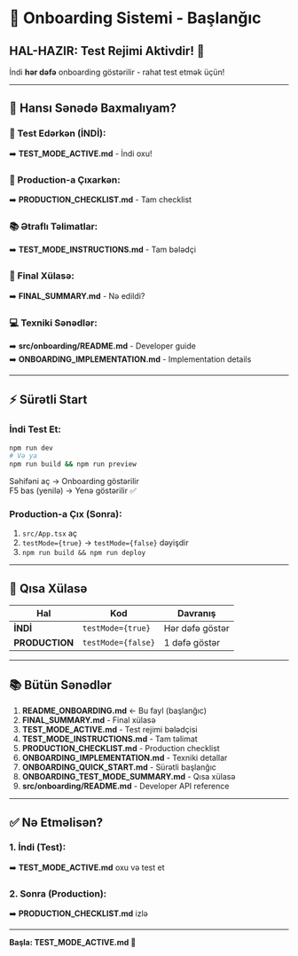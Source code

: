 # 🚀 Onboarding Sistemi - Başlanğıc

## HAL-HAZIR: Test Rejimi Aktivdir! 🧪

İndi **hər dəfə** onboarding göstərilir - rahat test etmək üçün!

---

## 📖 Hansı Sənədə Baxmalıyam?

### 🧪 Test Edərkən (İNDİ):
➡️ **TEST_MODE_ACTIVE.md** - İndi oxu!

### 🚀 Production-a Çıxarkən:
➡️ **PRODUCTION_CHECKLIST.md** - Tam checklist

### 📚 Ətraflı Təlimatlar:
➡️ **TEST_MODE_INSTRUCTIONS.md** - Tam bələdçi

### 🎯 Final Xülasə:
➡️ **FINAL_SUMMARY.md** - Nə edildi?

### 💻 Texniki Sənədlər:
➡️ **src/onboarding/README.md** - Developer guide  
➡️ **ONBOARDING_IMPLEMENTATION.md** - Implementation details

---

## ⚡ Sürətli Start

### İndi Test Et:
```bash
npm run dev
# Və ya
npm run build && npm run preview
```

Səhifəni aç → Onboarding göstərilir  
F5 bas (yenilə) → Yenə göstərilir ✅

### Production-a Çıx (Sonra):
1. `src/App.tsx` aç
2. `testMode={true}` → `testMode={false}` dəyişdir
3. `npm run build && npm run deploy`

---

## 🎯 Qısa Xülasə

| Hal | Kod | Davranış |
|-----|-----|----------|
| **İNDİ** | `testMode={true}` | Hər dəfə göstər |
| **PRODUCTION** | `testMode={false}` | 1 dəfə göstər |

---

## 📚 Bütün Sənədlər

1. **README_ONBOARDING.md** ← Bu fayl (başlanğıc)
2. **FINAL_SUMMARY.md** - Final xülasə
3. **TEST_MODE_ACTIVE.md** - Test rejimi bələdçisi
4. **TEST_MODE_INSTRUCTIONS.md** - Tam təlimat
5. **PRODUCTION_CHECKLIST.md** - Production checklist
6. **ONBOARDING_IMPLEMENTATION.md** - Texniki detallar
7. **ONBOARDING_QUICK_START.md** - Sürətli başlanğıc
8. **ONBOARDING_TEST_MODE_SUMMARY.md** - Qısa xülasə
9. **src/onboarding/README.md** - Developer API reference

---

## ✅ Nə Etməlisən?

### 1. İndi (Test):
➡️ **TEST_MODE_ACTIVE.md** oxu və test et

### 2. Sonra (Production):
➡️ **PRODUCTION_CHECKLIST.md** izlə

---

**Başla: TEST_MODE_ACTIVE.md 🧪**
